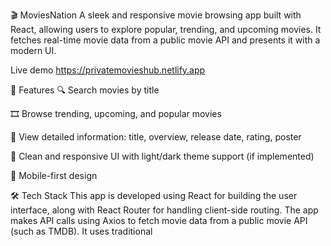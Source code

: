 🎬 MoviesNation
A sleek and responsive movie browsing app built with React, allowing users to explore popular, trending, and upcoming movies. It fetches real-time movie data from a public movie API and presents it with a modern UI.

Live demo
https://privatemovieshub.netlify.app

🚀 Features
🔍 Search movies by title

🎞️ Browse trending, upcoming, and popular movies

📄 View detailed information: title, overview, release date, rating, poster

🌙 Clean and responsive UI with light/dark theme support (if implemented)

📱 Mobile-first design

🛠️ Tech Stack
This app is developed using React for building the user interface, along with React Router for handling client-side routing. The app makes API calls using Axios to fetch movie data from a public movie API (such as TMDB). It uses traditional 
